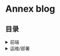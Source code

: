 # Annex blog

## 目录

<details>
  <summary>前端</summary>

[手写判断 Promise 类型](./markdowns/如何判断Promise类型？.md)

[手写判断 Symbol 类型](./markdowns/如何判断Symbol类型？.md)

[手写 call](./markdowns/手写一个call.md)

[手写一个 apply](./markdowns/手写一个apply.md)

[手写一个 bind](./markdowns/手写一个bind.md)

[手写一个 Promise A+](./markdowns/手写一个PromiseA+.md)

</details>

<details>
  <summary>运维/部署</summary>

[在 ubuntu 系统下安装并使用 Nginx](./markdowns/在ubuntu系统下安装并使用nginx.md)

</details>

